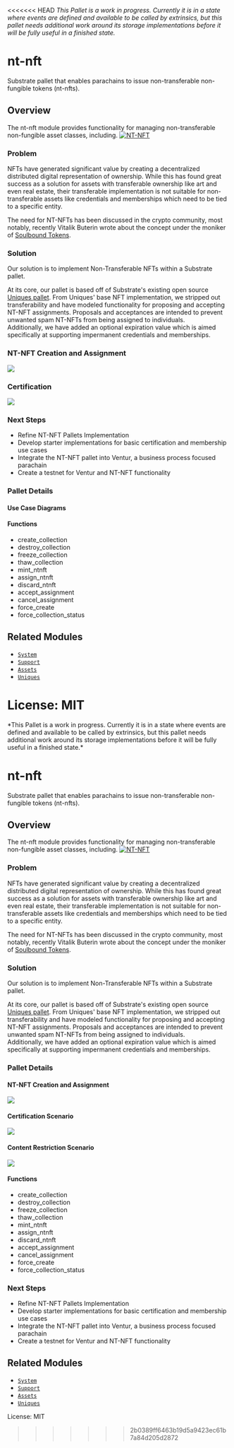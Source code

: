<<<<<<< HEAD
<Warning>
*This Pallet is a work in progress.  Currently it is in a state where events are defined and available to be called by extrinsics, but this pallet needs additional work around its storage implementations before it will be fully useful in a finished state.* 
</Warning>

# nt-nft
Substrate pallet that enables parachains to issue non-transferable non-fungible tokens (nt-nfts). 
## Overview

The nt-nft module provides functionality for managing non-transferable non-fungible asset classes, including.
[![NT-NFT](http://img.youtube.com/vi/8edWr6K65m0/0.jpg)](https://youtu.be/8edWr6K65m0 "NT-NFT")

### Problem
NFTs have generated significant value by creating a decentralized distributed digital representation of ownership.  While this has found great success as a solution for assets with transferable ownership like art and even real estate, their transferable implementation is not suitable for non-transferable assets like credentials and memberships which need to be tied to a specific entity.

The need for NT-NFTs has been discussed in the crypto community, most notably, recently Vitalik Buterin wrote about the concept under the moniker of [Soulbound Tokens](https://vitalik.ca/general/2022/01/26/soulbound.html).
### Solution
Our solution is to implement Non-Transferable NFTs within a Substrate pallet.  

At its core, our pallet is based off of Substrate's existing open source [Uniques pallet](https://github.com/paritytech/substrate/tree/master/frame/uniques).  From Uniques' base NFT implementation, we stripped out transferability and have modeled functionality for proposing and accepting NT-NFT assignments.  Proposals and acceptances are intended to prevent unwanted spam NT-NFTs from being assigned to individuals.  
Additionally, we have added an optional expiration value which is aimed specifically at supporting impermanent credentials and memberships.

### NT-NFT Creation and Assignment
![](nt-nft-assign.png)
### Certification
![](nt-nft-certification.png)

### Next Steps
- Refine NT-NFT Pallets Implementation
- Develop starter implementations for basic certification and membership use cases
- Integrate the NT-NFT pallet into Ventur, a business process focused parachain
- Create a testnet for Ventur and NT-NFT functionality

### Pallet Details
#### Use Case Diagrams
#### Functions
- create_collection
- destroy_collection
- freeze_collection
- thaw_collection
- mint_ntnft 
- assign_ntnft
- discard_ntnft
- accept_assignment
- cancel_assignment
- force_create
- force_collection_status  
## Related Modules

* [`System`](https://docs.rs/frame-system/latest/frame_system/)
* [`Support`](https://docs.rs/frame-support/latest/frame_support/)
* [`Assets`](https://docs.rs/pallet-assets/latest/pallet_assets/)
* [`Uniques`](https://github.com/paritytech/substrate/tree/master/frame/uniques)

License: MIT
=======
<Warning>
*This Pallet is a work in progress.  Currently it is in a state where events are defined and available to be called by extrinsics, but this pallet needs additional work around its storage implementations before it will be fully useful in a finished state.* 
</Warning>

# nt-nft
Substrate pallet that enables parachains to issue non-transferable non-fungible tokens (nt-nfts). 
## Overview

The nt-nft module provides functionality for managing non-transferable non-fungible asset classes, including.
[![NT-NFT](http://img.youtube.com/vi/8edWr6K65m0/0.jpg)](https://youtu.be/8edWr6K65m0 "NT-NFT")

### Problem
NFTs have generated significant value by creating a decentralized distributed digital representation of ownership.  While this has found great success as a solution for assets with transferable ownership like art and even real estate, their transferable implementation is not suitable for non-transferable assets like credentials and memberships which need to be tied to a specific entity.

The need for NT-NFTs has been discussed in the crypto community, most notably, recently Vitalik Buterin wrote about the concept under the moniker of [Soulbound Tokens](https://vitalik.ca/general/2022/01/26/soulbound.html).
### Solution
Our solution is to implement Non-Transferable NFTs within a Substrate pallet.  

At its core, our pallet is based off of Substrate's existing open source [Uniques pallet](https://github.com/paritytech/substrate/tree/master/frame/uniques).  From Uniques' base NFT implementation, we stripped out transferability and have modeled functionality for proposing and accepting NT-NFT assignments.  Proposals and acceptances are intended to prevent unwanted spam NT-NFTs from being assigned to individuals.  
Additionally, we have added an optional expiration value which is aimed specifically at supporting impermanent credentials and memberships.

### Pallet Details
#### NT-NFT Creation and Assignment
![](nt-nft-assign.png)
#### Certification Scenario
![](certification-example.jpg)
#### Content Restriction Scenario
![](restricted-content-example.jpg)
#### Functions
- create_collection
- destroy_collection
- freeze_collection
- thaw_collection
- mint_ntnft 
- assign_ntnft
- discard_ntnft
- accept_assignment
- cancel_assignment
- force_create
- force_collection_status  

### Next Steps
- Refine NT-NFT Pallets Implementation
- Develop starter implementations for basic certification and membership use cases
- Integrate the NT-NFT pallet into Ventur, a business process focused parachain
- Create a testnet for Ventur and NT-NFT functionality

## Related Modules

* [`System`](https://docs.rs/frame-system/latest/frame_system/)
* [`Support`](https://docs.rs/frame-support/latest/frame_support/)
* [`Assets`](https://docs.rs/pallet-assets/latest/pallet_assets/)
* [`Uniques`](https://github.com/paritytech/substrate/tree/master/frame/uniques)

License: MIT
>>>>>>> 2b0389ff6463b19d5a9423ec61b7a84d205d2872
